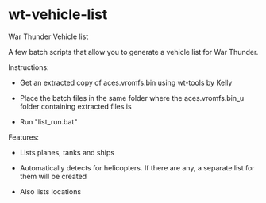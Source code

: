 # wt-vehicle-list
War Thunder Vehicle list

A few batch scripts that allow you to generate a vehicle list for War Thunder.

Instructions:

- Get an extracted copy of aces.vromfs.bin using wt-tools by Kelly

- Place the batch files in the same folder where the aces.vromfs.bin_u folder containing extracted files is

- Run "list_run.bat"

Features:

- Lists planes, tanks and ships

- Automatically detects for helicopters. If there are any, a separate list for them will be created

- Also lists locations
